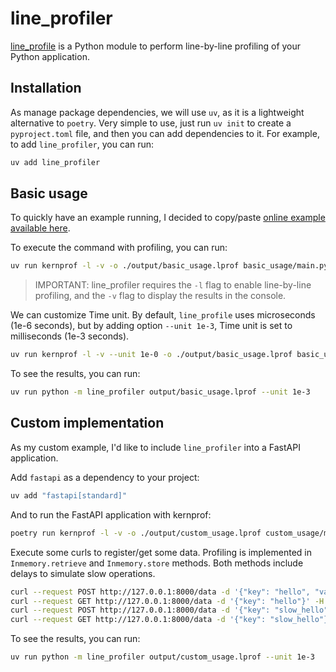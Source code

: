 # line_profiler

[line_profile](https://github.com/pyutils/line_profiler) is a Python module to
perform line-by-line profiling of your Python application.

## Installation

As manage package dependencies, we will use `uv`, as it is a lightweight
alternative to `poetry`. Very simple to use, just run `uv init` to create a
`pyproject.toml` file, and then you can add dependencies to it. For example, to add
`line_profiler`, you can run:

```bash
uv add line_profiler
```

## Basic usage

To quickly have an example running, I decided to copy/paste
[online example available here](https://kernprof.readthedocs.io/en/latest/#line-profiler-basic-usage).

To execute the command with profiling, you can run:

```bash
uv run kernprof -l -v -o ./output/basic_usage.lprof basic_usage/main.py
```

> IMPORTANT: line_profiler requires the `-l` flag to enable line-by-line profiling,
> and the `-v` flag to display the results in the console.

We can customize Time unit. By default, `line_profile` uses microseconds (1e-6
seconds), but by adding option `--unit 1e-3`, Time unit is set to milliseconds
(1e-3 seconds).

```bash
uv run kernprof -l -v --unit 1e-0 -o ./output/basic_usage.lprof basic_usage/main.py
```

To see the results, you can run:

```bash
uv run python -m line_profiler output/basic_usage.lprof --unit 1e-3
```

## Custom implementation

As my custom example, I'd like to include `line_profiler` into a FastAPI
application.

Add `fastapi` as a dependency to your project:

```bash
uv add "fastapi[standard]"
```

And to run the FastAPI application with kernprof:

```bash
poetry run kernprof -l -v -o ./output/custom_usage.lprof custom_usage/main.py
```

Execute some curls to register/get some data. Profiling is implemented in
`Inmemory.retrieve` and `Inmemory.store` methods. Both methods include delays to
simulate slow operations.

```bash
curl --request POST http://127.0.0.1:8000/data -d '{"key": "hello", "value": "world"}' -H "Content-Type: application/json"
curl --request GET http://127.0.0.1:8000/data -d '{"key": "hello"}' -H "Content-Type: application/json"
curl --request POST http://127.0.0.1:8000/data -d '{"key": "slow_hello", "value": "world"}' -H "Content-Type: application/json"
curl --request GET http://127.0.0.1:8000/data -d '{"key": "slow_hello"}' -H "Content-Type: application/json"
```

To see the results, you can run:

```bash
uv run python -m line_profiler output/custom_usage.lprof --unit 1e-3
```

